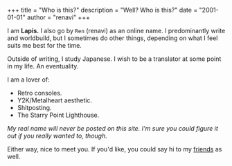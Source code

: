 +++
title = "Who is this?"
description = "Well? Who is this?"
date = "2001-01-01"
author = "renavi"
+++

I am **Lapis.** I also go by `Ren` (renavi) as an online name. I predominantly write and worldbuild, but I sometimes do other things, depending on what I feel suits me best for the time.

Outside of writing, I study Japanese. I wish to be a translator at some point in my life. An eventuality.

I am a lover of:
- Retro consoles.
- Y2K/Metalheart aesthetic.
- Shitposting.
- The Starry Point Lighthouse.

*My real name will never be posted on this site. I'm sure you could figure it out if you really wanted to, though.*

Either way, nice to meet you. If you'd like, you could say hi to my [friends](/friends) as well.
